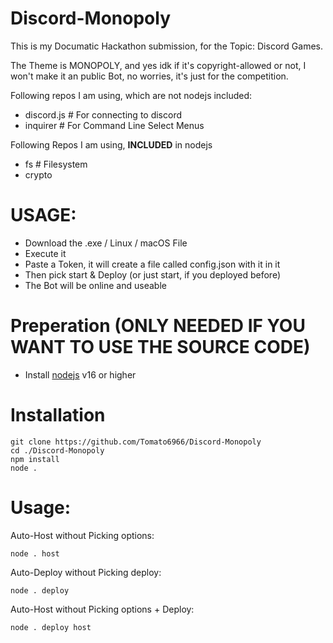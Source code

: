 # Discord-Monopoly
This is my Documatic Hackathon submission, for the Topic: Discord Games.

The Theme is MONOPOLY, and yes idk if it's copyright-allowed or not, I won't make it an public Bot, no worries, it's just for the competition.

Following repos I am using, which are not nodejs included:
- discord.js # For connecting to discord
- inquirer # For Command Line Select Menus

Following Repos I am using, **INCLUDED** in nodejs
- fs # Filesystem
- crypto

# USAGE:
- Download the .exe / Linux / macOS File
- Execute it
- Paste a Token, it will create a file called config.json with it in it 
- Then pick start & Deploy (or just start, if you deployed before)
- The Bot will be online and useable

# Preperation (ONLY NEEDED IF YOU WANT TO USE THE SOURCE CODE)

 - Install [nodejs](https://nodejs.org) v16 or higher
 
# Installation

```
git clone https://github.com/Tomato6966/Discord-Monopoly
cd ./Discord-Monopoly
npm install
node .
```

# Usage:

Auto-Host without Picking options:
```
node . host
```
Auto-Deploy without Picking deploy:
```
node . deploy
```
Auto-Host without Picking options + Deploy:
```
node . deploy host
```
